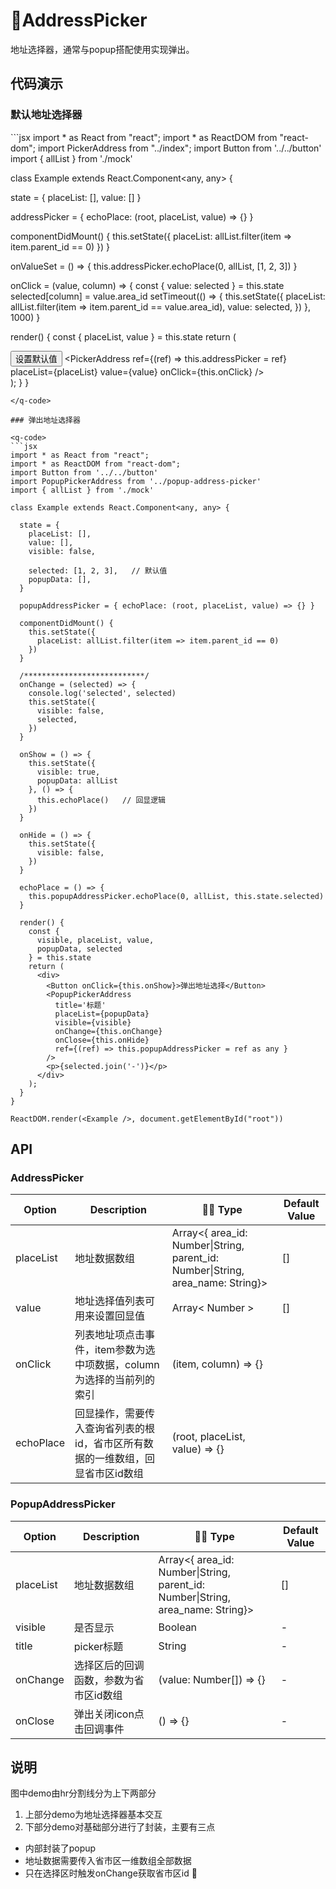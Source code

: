 # AddressPicker <q-qrcode name='address-picker' />

地址选择器，通常与popup搭配使用实现弹出。

## 代码演示

### 默认地址选择器

<q-code>
```jsx
import * as React from "react";
import * as ReactDOM from "react-dom";
import PickerAddress from "../index";
import Button from '../../button'
import { allList } from './mock'

class Example extends React.Component<any, any> {

  state = {
    placeList: [],
    value: []
  }

  addressPicker = { echoPlace: (root, placeList, value) => {} }

  componentDidMount() {
    this.setState({
      placeList: allList.filter(item => item.parent_id == 0)
    })
  }

  onValueSet = () => {
    this.addressPicker.echoPlace(0, allList, [1, 2, 3])
  }

  onClick = (value, column) => {
    const { value: selected } = this.state
    selected[column] = value.area_id
    setTimeout(() => {
      this.setState({
        placeList: allList.filter(item => item.parent_id == value.area_id),
        value: selected,
      })
    }, 1000)
  }

  render() {
    const { placeList, value } = this.state
    return (
      <div>
        <Button onClick={this.onValueSet}>设置默认值</Button>
        <PickerAddress
          ref={(ref) => this.addressPicker = ref}
          placeList={placeList}
          value={value}
          onClick={this.onClick}
        />
      </div>
    );
  }
}
```
</q-code>

### 弹出地址选择器

<q-code>
```jsx
import * as React from "react";
import * as ReactDOM from "react-dom";
import Button from '../../button'
import PopupPickerAddress from '../popup-address-picker'
import { allList } from './mock'

class Example extends React.Component<any, any> {

  state = {
    placeList: [],
    value: [],
    visible: false,

    selected: [1, 2, 3],   // 默认值
    popupData: [],
  }

  popupAddressPicker = { echoPlace: (root, placeList, value) => {} }

  componentDidMount() {
    this.setState({
      placeList: allList.filter(item => item.parent_id == 0)
    })
  }

  /***************************/
  onChange = (selected) => {
    console.log('selected', selected)
    this.setState({
      visible: false,
      selected,
    })
  }

  onShow = () => {
    this.setState({
      visible: true,
      popupData: allList
    }, () => {
      this.echoPlace()   // 回显逻辑
    })
  }

  onHide = () => {
    this.setState({
      visible: false,
    })
  }

  echoPlace = () => {
    this.popupAddressPicker.echoPlace(0, allList, this.state.selected)
  }

  render() {
    const {
      visible, placeList, value,
      popupData, selected
    } = this.state
    return (
      <div>
        <Button onClick={this.onShow}>弹出地址选择</Button>
        <PopupPickerAddress
          title='标题'
          placeList={popupData}
          visible={visible}
          onChange={this.onChange}
          onClose={this.onHide}
          ref={(ref) => this.popupAddressPicker = ref as any }
        />
        <p>{selected.join('-')}</p>
      </div>
    );
  }
}

ReactDOM.render(<Example />, document.getElementById("root"))
```
</q-code>

## API

### AddressPicker

| Option    | Description                                                                    |  Type                                                                         | Default Value |
| --------- | ------------------------------------------------------------------------------ | ------------------------------------------------------------------------------- | ------------- |
| placeList | 地址数据数组                                                                   | Array<{ area_id: Number\|String, parent_id: Number\|String, area_name: String}> | []            |
| value     | 地址选择值列表可用来设置回显值                                                 | Array< Number >                                                                 | []            |
| onClick   | 列表地址项点击事件，item参数为选中项数据，column为选择的当前列的索引           | (item, column) => {}                                                            |               |
| echoPlace | 回显操作，需要传入查询省列表的根id，省市区所有数据的一维数组，回显省市区id数组 | (root, placeList, value) => {}                                                  |               |

### PopupAddressPicker

| Option    | Description                            |  Type                                                                         | Default Value |
| --------- | -------------------------------------- | ------------------------------------------------------------------------------- | ------------- |
| placeList | 地址数据数组                           | Array<{ area_id: Number\|String, parent_id: Number\|String, area_name: String}> | []            |
| visible   | 是否显示                               | Boolean                                                                         | -             |
| title     | picker标题                             | String                                                                          | -             |
| onChange  | 选择区后的回调函数，参数为省市区id数组 | (value: Number[]) => {}                                                         | -             |
| onClose   | 弹出关闭icon点击回调事件               | () => {}                                                                        | -             |

<q-iframe name="address-picker" />

## 说明
图中demo由hr分割线分为上下两部分
1. 上部分demo为地址选择器基本交互
2. 下部分demo对基础部分进行了封装，主要有三点  
  - 内部封装了popup
  - 地址数据需要传入省市区一维数组全部数据
  - 只在选择区时触发onChange获取省市区id


